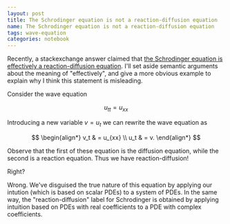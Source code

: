 ```yaml
---
layout: post
title: The Schrodinger equation is not a reaction-diffusion equation
name: The Schrodinger equation is not a reaction-diffusion equation
tags: wave-equation
categories: notebook
---
```


Recently, a stackexchange answer claimed that [the Schrodinger equation is effectively a reaction-diffusion equation](http://scicomp.stackexchange.com/a/10878/123).  I'll set aside semantic arguments about the meaning of "effectively", and give a more obvious example to explain why I think this statement is misleading.

Consider the wave equation

$$u_{tt} = u_{xx}$$

Introducing a new variable $v=u_t$ we can rewrite the wave equation as

$$
\begin{align*}
v_t & = u_{xx} \\
u_t & = v.
\end{align*}
$$

Observe that the first of these equation is the diffusion equation, while the second is a reaction equation.  Thus we have reaction-diffusion!  

Right?

Wrong.  We've disguised the true nature of this equation by applying our intution (which is based on scalar PDEs) to a system of PDEs.  In the same way, the "reaction-diffusion" label for Schrodinger is obtained by applying intuition based on PDEs with real coefficients to a PDE with complex coefficients.
